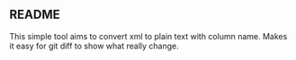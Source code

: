 README
------

This simple tool aims to convert xml to plain text with column name. Makes it easy for git diff to show what really change.
